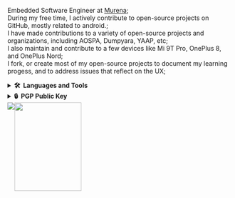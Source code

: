 Embedded Software Engineer at [Murena](https://murena.com/);<br>
During my free time, I actively contribute to open-source projects on GitHub, mostly related to android.;<br>
I have made contributions to a variety of open-source projects and organizations, including AOSPA, Dumpyara, YAAP, etc;<br>
I also maintain and contribute to a few devices like Mi 9T Pro, OnePlus 8, and OnePlus Nord;<br>
I fork, or create most of my open-source projects to document my learning progess, and to address issues that reflect on the UX;<br>
  
<details>
  <summary><b>🛠️&nbsp;&nbsp;Languages&nbsp;and&nbsp;Tools</b></summary>
  <br/>
  <p align="left"> <a href="https://www.gnu.org/software/bash/" target="_blank"> <img src="https://www.vectorlogo.zone/logos/gnu_bash/gnu_bash-icon.svg" alt="bash" width="40" height="40"/> </a> <a href="https://www.java.com/" target="_blank"> <img src="https://www.vectorlogo.zone/logos/java/java-icon.svg" alt="java" width="40" height="40"/> </a> <a href="https://kotlinlang.org/" target="_blank"> <img src="https://raw.githubusercontent.com/JetBrains/kotlin/master/.idea/icon.png" alt="kotlin" width="40" height="40"/> </a> <a href="https://www.cprogramming.com/" target="_blank"> <img src="https://raw.githubusercontent.com/devicons/devicon/master/icons/c/c-original.svg" alt="c" width="40" height="40"/> </a> <a href="https://www.w3schools.com/cpp/" target="_blank"> <img src="https://raw.githubusercontent.com/devicons/devicon/master/icons/cplusplus/cplusplus-original.svg" alt="cplusplus" width="40" height="40"/> </a> <a href="https://www.cypress.io" target="_blank"> <img src="https://raw.githubusercontent.com/simple-icons/simple-icons/6e46ec1fc23b60c8fd0d2f2ff46db82e16dbd75f/icons/cypress.svg" alt="cypress" width="40" height="40"/> </a> <a href="https://www.docker.com/" target="_blank"> <img src="https://raw.githubusercontent.com/devicons/devicon/master/icons/docker/docker-original-wordmark.svg" alt="docker" width="40" height="40"/> </a> <a href="https://cloud.google.com" target="_blank"> <img src="https://www.vectorlogo.zone/logos/google_cloud/google_cloud-icon.svg" alt="gcp" width="40" height="40"/> </a> <a href="https://git-scm.com/" target="_blank"> <img src="https://www.vectorlogo.zone/logos/git-scm/git-scm-icon.svg" alt="git" width="40" height="40"/> </a> <a href="https://gitlab.com/" target="_blank"> <img src="https://www.vectorlogo.zone/logos/gitlab/gitlab-icon.svg" alt="git" width="40" height="40"/> </a> <a href="https://heroku.com" target="_blank"> <img src="https://www.vectorlogo.zone/logos/heroku/heroku-icon.svg" alt="heroku" width="40" height="40"/> </a> <a href="https://jekyllrb.com/" target="_blank"> <img src="https://www.vectorlogo.zone/logos/jekyllrb/jekyllrb-icon.svg" alt="jekyll" width="40" height="40"/> </a> <a href="https://www.jenkins.io" target="_blank"> <img src="https://www.vectorlogo.zone/logos/jenkins/jenkins-icon.svg" alt="jenkins" width="40" height="40"/> </a> <a href="https://kubernetes.io" target="_blank"> <img src="https://www.vectorlogo.zone/logos/kubernetes/kubernetes-icon.svg" alt="kubernetes" width="40" height="40"/> </a> <a href="https://archlinux.org/" target="_blank"> <img src="https://raw.githubusercontent.com/JotaRandom/archlinux-artwork/master/icons/archlinux-icon-crystal-256.svg" alt="archlinux" width="40" height="40"/> </a> <a href="https://www.mongodb.com/" target="_blank"> <img src="https://raw.githubusercontent.com/devicons/devicon/master/icons/mongodb/mongodb-original-wordmark.svg" alt="mongodb" width="40" height="40"/> </a> <a href="https://www.python.org" target="_blank"> <img src="https://raw.githubusercontent.com/devicons/devicon/master/icons/python/python-original.svg" alt="python" width="40" height="40"/> </a> <a href="https://www.selenium.dev" target="_blank"> <img src="https://raw.githubusercontent.com/detain/svg-logos/780f25886640cef088af994181646db2f6b1a3f8/svg/selenium-logo.svg" alt="selenium" width="40" height="40"/> </a> <a href="https://appium.io/" target="_blank"> <img src="https://raw.githubusercontent.com/appium/appium/master/packages/appium/docs/assets/images/appium-logo.png" alt="appium" width="40" height="40"/> </a> </p>

</details>

<details>
  <summary><b>🔒&nbsp;&nbsp;PGP&nbsp;Public&nbsp;Key</b></summary>
  <br/>

```
-----BEGIN PGP PUBLIC KEY BLOCK-----

mQINBGGmrIIBEADVfU7GW4VS9JeV23W0WnI86mKoQMa1cP9yuCodqcwvPe28AFwl
br6Y8JbjEp+7qcVBQyDpQtNoh16ihJj4RMi0N1qIpYmhltkidrKay00Fiy2LqBMs
DawgOao3dYB2LvPz8fzu92gKU0X5YcRdoa9JCqzg5KNg1p7RkdSV1je5yhGX8sJY
DtpbFyie4O/xrM9B/CQbX35/kz7d570YiIvXcpBEjthOaEXA5nUl62bOT61F77Cu
+vNXyY18BtL+hpdLuXZ9OJA5OE0dsMjFnMhfjOqGx6mM0mkXJE2V0vNmCaAMwPhx
hf07WC2qnrL9Xk3Wk/aN5qczgyS6f6c7NCsZAwU4MCetgPIJ/o3BIWCyGMUxAqj4
7dzZvojmSb6fePL0VLLw1ZSxhqEniG22xuDEJgBuJyhFC4fkqdJbes2J+r0gMR6M
AL1xQSOFGo+QCrbdogXN8wE5yoneHSTuadEYgFK/zzXt6bzjb6msyIltz/f6Cvr3
IY4gO1kMo05TJQV9EMA5aby5E+AN1Wcjm1j4uCaTA7q2TMalEUGF60mLx7NOg3Gd
8eCBWn7+FGBraksnAmf/PbegV/e2h2LoM727tg0A5Nt+I8g3p4BF5xTVNQrAi1ni
zItSqnorW1cVwLNTU8uZLPKBdcqQihbR9xoJdh2qeJlY85syAxdE5ygo1QARAQAB
tCVBaG1lZCBIYXJoYXNoIDxMYWNlbnRpeEB0dXRhbm90YS5jb20+iQJOBBMBCAA4
FiEEUMj8q7U2Ji2H1DnlbmpCrRt2JdQFAmGmrIICGwMFCwkIBwIGFQoJCAsCBBYC
AwECHgECF4AACgkQbmpCrRt2JdS9LxAAjnoR3PeyVK335fMBRXEPQezrZAsehKKf
bB2eSVTBz6FBa40KS7sr8t4YDsGfSza398KyNXVhXKHTTVfAnWiihmsXb3pl60/+
qvjx8NmG86EVxekML2UJoxMsWUmjwOeBLwuerG76U8t/jVGBKGjjOgFcsh9cINRj
v8AufAUV4fstcz1w4xehVlFfYK/w0YkkpdIibUOL4IbI2gFTgTz4IwtvJ9GbjlfI
ixjdMcpedcSnsXO93Yts7FMddKyJxb/f1zFFZhZnAxWyfQAiZRqrnG5hoGHN3HMD
FyTlRFA7857wTj1VsxV0yU/+5VngaXJ0eJjdY18w3bfAj5ArIJMe9gHqMiszhNF+
+ixSRNylAcGBoPP1/Ko3X37WIXJ8mLWCaSgv50gd5wG97OPkfmQ59yjH+Z44bZAJ
A0ZS2pz7Rq9pblZ4r+ZDtgR7kwsM13PT0o4HBDhM3gW+7FnvnMHIhIQ7eCt39G0n
DK4yOLCyViRazqXN6c7Yv8HMOid+cfTxXPzkrWqgg3S3Y5sldJhJInKsiL8dHIb2
mc7+vziVTpdc3ctTvimwzJlwaMdcVKBbzaSrmLf3kk0zauULVgf9+lYuXjrbE84y
piAnOt1mC/lZAO0hH1oPqkMIeoM+UVL0UiaLT2jDg5MPralS4mNbM8prOEn0yb8T
H3BnwgoI5YC0IUFobWVkIEhhcmhhc2ggPGVtYWlsQGxhY2VudGl4Lm1lPokCTgQT
AQgAOBYhBFDI/Ku1NiYth9Q55W5qQq0bdiXUBQJiLhe2AhsDBQsJCAcCBhUKCQgL
AgQWAgMBAh4BAheAAAoJEG5qQq0bdiXUpCEP/37uyoIUFWvIAWBCTbOM2cpUDARq
MOmO9jShzEXuPyXzTYGeS4TVFKz5v8BbZrUTcHM7s94W0U1O59ms3ZvTcq4l4Uk/
Y4oYuCZiWMrcAeKzDa+hNL84bZNI4I/I0VLvF9zO1w1AXEy8Ti3RqMqkU0hq+3Pp
uA/bT4KsGMB4q62DfYFgvuL80xx0FTHAlcG8zbO5175hSIJ9Tunxp0H7cA9Js+zW
yIZBTq5i+F9S1mXQNFEa1QkL84WVhZuW3klyaNn6I62HfhmiHSR6Kw9Nr1BtoKTs
wToxOh8Y7cNpVF0iFCkGOTCX5XQtbw2JtKUVHhjglgs2Xo8UGlbbQM8oTQIf996t
gk9jyUjoxiIMaWrcya2JaKWP6CRq+b1XY5ROOFkUEdXZOT3aiARyvDP2rEkTQ2ri
aRlKZ4i9k13SL+Lbv3dLYLGqKQxRl4LSrypZcMHSiU71ie0KLkNRmP3zFSLW8wOU
CFtoR622lO1A7+yStjllAkMbseJYs0NqGuLM7SKHsKs9Wtg8hoqIjTaagVVghquV
YuTz1i/5IpM14fJ5KbmzPELVyYH6q0suyc81oOMrrIdV0R4tF5G08qVChP2BeFWp
JV9k+a5Dz/hamOG00kE/L0Bas/yevQVGE2Jjlu1IeKRHGHI8xEPlHqrbxgkDA8+d
7Rd4LQ7HMAGjM0/EuQINBGGmrIIBEADTjFe8d0ZW2SXuDU3dq+/4pUm3HJ6VqD1H
/lmIzoX/JxbTdqi9m8KEUpeegZIgWfhLCMfLf6qMAbcpFV2TL1o4DFmKgmYY6S7E
24eIXOW5gOcfdSUYW9Id/94SokeXbOEChK8/wkqUJzt2ddzyeC5Ju9NcgJOr/DRl
rIgC58rc8JhIKZ7Nzo6k2rxgISkq3BvdymEpWNP5lzLVhcXwnP6QFnSQtNhyqdFR
4HztQBBvRzI7CHc0BUdbtkMx9+bmi3k9mvQ13I9ZbsZ8CUM0Dds0eKHs/5wg5O7a
4N42MVfoRiRXsxcR73Wl2A3UcPvwAUAhoBbllzvXW1Rnm+b8kDc8LRLLXq0CB6Kv
fQpyL48PoJIcQb6z+GOkhwWB43/lmUxRw8VIhMIUmbzIcmwwKR57ARNG9w4qVjTd
BAywCIIzPLipvIXSzshOGBmF7l8mm7Zh7bhMZl6z1QNUNhug0PeDGYNgzNeFlFKh
5LinJ4sVnN4ml3IGu3VuOqkq1AN86wA+sFl6bCxymtxz676QkumkNq8zYH2h3o5m
ShbrF/CmSQijDbqz8FkW3cw7jw/omUZ/1qbZtpcdV0dggv8RLkhQytyzOOFFlYE3
+9cAc/uFmqjzeGSQ69iunslc7UQBcvH+iHz62n/XzAQnz7j0m9MZlI5A/c1Da2Jk
k1oQPxbTxwARAQABiQI2BBgBCAAgFiEEUMj8q7U2Ji2H1DnlbmpCrRt2JdQFAmGm
rIICGwwACgkQbmpCrRt2JdT8ag//fuvSZenCPHiS7L90At0bTaovHYNggxw8xwRa
mvLvSrMKEntJB+28T1dCPhwxXOoUsOMSHqfr5wbTOWf3V4+7y0keMHP6QXUFsZqM
NRI0WakxxiCxUg4xx+J7Jpfr4Kw+hmpsf4OmYbMAnuWo4MTEfOs4DA9zV0yB7no1
VpFLkyBA/z4gdmiSI4h+boXVebOLXMuL0qgYn8STTuR2YM06vVvOuOWZmEdhs/mC
PJDdWogaGzVMD9LHf3JQaNC76r7iuykqjRApoBu2Uah0wIfwxjE/ByO85XcIlaj0
/O34Th7/2hYH/oORiaqvf1JxlnXiYb8OdlMJkeFwYvfA7e9vbp4ra9dOapFmVvAe
unrlNSWYgWU2ny2E09ZnWPPNr0FGc3BreiH3chrvfsY0+YFdd911R/wVjE+6vzZx
ODqzWKNTOXkIumwAZ52ZxvXvRQf0GSvQT7+jGkkCL+ssjN+JUIxx0K712P+YB2pB
HVZHLNfZF+Jff8wz7ELebmFnC0BgmeujYY1y/8OZACKOF3hoyuWtYpVuTHYzODD3
pNF/km7jyDzw5gT8K4pbepXifU1wHfcAmmKPCCszIQ4xR4lmDg3GyYk/YFzozSM6
RebDRiPBONCcNbh3doqG2PtLDP2eebar+JnUMjwRIlKic72+2K5jg6cBM60M+Hgd
O9yZW2Y=
=It6r
-----END PGP PUBLIC KEY BLOCK-----
```
</details>

<img align="left" src="https://github-readme-stats.vercel.app/api?username=Lacentix&include_all_commits=true&show_icons=true&theme=radical&count_private=true&hide_border=true"/>
<img src="https://apple-music-readme-olive.vercel.app" width="150" height="198"/>
